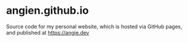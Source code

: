 # angien.github.io
Source code for my personal website, which is hosted via GitHub pages, and published at https://angie.dev
